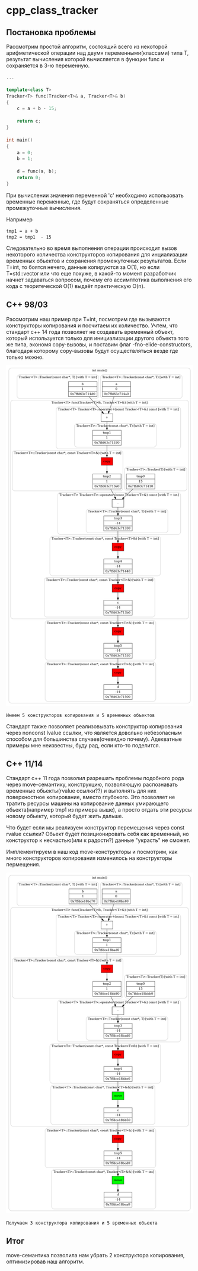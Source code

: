 # cpp_class_tracker

## Постановка проблемы
Рассмотрим простой алгоритм, состоящий всего из некоторой арифметической операции над двумя переменными(классами) типа T, результат вычисления которой  вычисляется в функции func и сохраняется в 3-ю переменную.
```cpp
...

template<class T>
Tracker<T> func(Tracker<T>& a, Tracker<T>& b)
{
    c = a + b - 15;

    return c;
}

int main()
{
    a = 0;
    b = 1;

    d = func(a, b);
    return 0;
}

```
При вычислении значения переменной 'c' необходимо использовать временные переменные, где будут сохраняться определенные промежуточные вычисления.

Например
```
tmp1 = a + b
tmp2 = tmp1  - 15
```

Следовательно во время выполнения операции происходит вызов некоторого количества конструкторов копирования для инциализации временных обьектов и сохранения промежуточных результатов. Если T=int, то боятся нечего, данные копируются за O(1), но если T=std::vector<int> или что еще похуже, в какой-то момент разработчик начнет задаваться вопросом, почему его ассимптотика выполнения его кода с теоритеческой O(1) выдаёт практическую O(n).

## C++ 98/03
Рассмотрим наш пример при T=int, посмотрим где вызываются конструкторы копирования и посчитаем их количество. Учтем, что стандарт c++ 14 года позволяет не создавать временный объект, который используется только для инициализации другого объекта того же типа, экономя copy-вызовы, и поставим флаг -fno-elide-constructors, благодаря которому copy-вызовы будут осуществляться везде где только можно.

![изображение](logs/graph1.png)
```
Имеем 5 конструкторов копирования и 5 временных объектов
```
  
Стандарт также позволяет реализовывать конструктор копирования через nonconst lvalue ссылки, что является довольно небезопасным способом для большинства случаев(очевидно почему). Адекватные примеры мне неизвестны, буду рад, если кто-то поделится.

## C++ 11/14
Стандарт с++ 11 года позволил разрешать проблемы подобного рода через move-семантику, конструкцию, позволяющую распознавать временные обьекты(rvalue ссылки??) и выполнять для них поверхностное копирование, вместо глубокого. Это позволяет не тратить ресурсы машины на копирование данных умирающего обьекта(например tmp1 из примера выше), а просто отдать эти ресурсы новому обьекту, который будет жить дальше. 

Что будет если мы реализуем конструктор перемещения через const rvalue ссылки? Обьект будет позиционировать себя как временный, но конструктор к несчастью(или к радости?) данные "украсть" не сможет.

Имплементируем в наш код move-конструкторы и посмотрим, как много конструкторов копирования изменилось на конструкторы пермещения.

![изображение](logs/graph2.png)

```
Получаем 3 конструктора копирования и 5 временных обьекта
```

## Итог

move-семантика позволила нам убрать 2 конструктора копирования, оптимизировав наш алгоритм.
